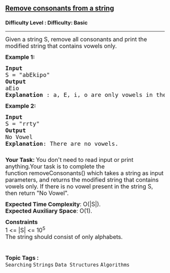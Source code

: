 <h2><a href="https://www.geeksforgeeks.org/problems/c-program-to-remove-consonants-from-a-string1945/1?page=30&difficulty=Basic&status=unsolved,attempted&sortBy=accuracy">Remove consonants from a string</a></h2><h3>Difficulty Level : Difficulty: Basic</h3><hr><div class="problems_problem_content__Xm_eO"><p><span style="font-size:18px">Given a string S, remove all consonants and print&nbsp;the modified string&nbsp;that contains vowels only.</span></p>

<p><span style="font-size:18px"><strong>Example 1:</strong></span></p>

<pre><span style="font-size:18px"><strong>Input</strong>
S = "abEkipo"</span>
<span style="font-size:18px"><strong>Output</strong>
aEio
<strong>Explanation </strong>: a, E, i, o are only vowels in the string.
</span></pre>

<p><span style="font-size:18px"><strong>Example 2:</strong></span></p>

<pre><span style="font-size:18px"><strong>Input</strong>
S = "rrty"</span>
<span style="font-size:18px"><strong>Output</strong>
No Vowel</span>
<span style="font-size:18px"><strong>Explanation</strong>: There are no vowels.</span>

</pre>

<p><span style="font-size:18px"><strong>Your Task:&nbsp;</strong>You don't need to read input or print anything.Your task is&nbsp;to complete the function&nbsp;removeConsonants()&nbsp;which takes a string as input parameters, and returns the modified string that contains vowels only. If there is no vowel present in the string S, then return&nbsp;"No Vowel".</span></p>

<p><span style="font-size:18px"><strong>Expected Time Complexity</strong>:&nbsp;O(|S|).<br>
<strong>Expected Auxiliary Space</strong>:&nbsp;O(1).</span></p>

<p><span style="font-size:18px"><strong>Constraints</strong><br>
1 &lt;= |S| &lt;= 10<sup>5</sup><br>
The string should consist&nbsp;of only alphabets.</span></p>
</div><br><p><span style=font-size:18px><strong>Topic Tags : </strong><br><code>Searching</code>&nbsp;<code>Strings</code>&nbsp;<code>Data Structures</code>&nbsp;<code>Algorithms</code>&nbsp;